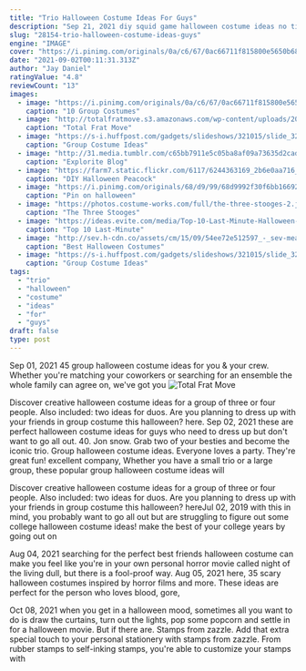 ```yaml
---
title: "Trio Halloween Costume Ideas For Guys"
description: "Sep 21, 2021 diy squid game halloween costume ideas no time to dies ben whishaw wants a gay actor for next james bond alana honey boo boo thompson, 16, deletes photo with"
slug: "28154-trio-halloween-costume-ideas-guys"
engine: "IMAGE"
cover: "https://i.pinimg.com/originals/0a/c6/67/0ac66711f815800e5650b68003802fad.jpg"
date: "2021-09-02T00:11:31.313Z"
author: "Jay Daniel"
ratingValue: "4.8"
reviewCount: "13"
images:
  - image: "https://i.pinimg.com/originals/0a/c6/67/0ac66711f815800e5650b68003802fad.jpg"
    caption: "10 Group Costumes"
  - image: "http://totalfratmove.s3.amazonaws.com/wp-content/uploads/2012/10/877cc6b561eeebfb41672654119d55701357769518.jpeg"
    caption: "Total Frat Move"
  - image: "https://s-i.huffpost.com/gadgets/slideshows/321015/slide_321015_3006647_free.jpg"
    caption: "Group Costume Ideas"
  - image: "http://31.media.tumblr.com/c65bb7911e5c05ba8af09a73635d2cad/tumblr_inline_ne8kslj8JR1s5lsdc.jpg"
    caption: "Explorite Blog"
  - image: "https://farm7.static.flickr.com/6117/6244363169_2b6e0aa716_b.jpg"
    caption: "DIY Halloween Peacock"
  - image: "https://i.pinimg.com/originals/68/d9/99/68d9992f30f6bb16692ec3d79bcb7bf6.jpg"
    caption: "Pin on halloween"
  - image: "https://photos.costume-works.com/full/the-three-stooges-2.jpg"
    caption: "The Three Stooges"
  - image: "https://ideas.evite.com/media/Top-10-Last-Minute-Halloween-Costumes-1200.jpg"
    caption: "Top 10 Last-Minute"
  - image: "http://sev.h-cdn.co/assets/cm/15/09/54ee72e512597_-_sev-mean-girls-halloween-costume-lgn-34320959.jpg"
    caption: "Best Halloween Costumes"
  - image: "https://s-i.huffpost.com/gadgets/slideshows/321015/slide_321015_3006625_free.jpg"
    caption: "Group Costume Ideas"
tags:
  - "trio"
  - "halloween"
  - "costume"
  - "ideas"
  - "for"
  - "guys"
draft: false
type: post
---
```


Sep 01, 2021 45 group halloween costume ideas for you & your crew. Whether you're matching your coworkers or searching for an ensemble the whole family can agree on, we've got you
![Total Frat Move](http://totalfratmove.s3.amazonaws.com/wp-content/uploads/2012/10/877cc6b561eeebfb41672654119d55701357769518.jpeg "Total Frat Move")

Discover creative halloween costume ideas for a group of three or four people. Also included: two ideas for duos. Are you planning to dress up with your friends in group costume this halloween? here. Sep 02, 2021 these are perfect halloween costume ideas for guys who need to dress up but don&#39;t want to go all out. 40. Jon snow.  Grab two of your besties and become the iconic trio. Group halloween costume ideas. Everyone loves a party. They&#39;re great fun! excellent company,  Whether you have a small trio or a large group, these popular group halloween costume ideas will
<!--inArticleAds-->

<!--galleryOne-->

Discover creative halloween costume ideas for a group of three or four people. Also included: two ideas for duos. Are you planning to dress up with your friends in group costume this halloween? hereJul 02, 2019 with this in mind, you probably want to go all out but are struggling to figure out some college halloween costume ideas! make the best of your college years by going out on
<!--inArticleAds-->

<!--galleryTwo-->

Aug 04, 2021 searching for the perfect best friends halloween costume can make you feel like you're in your own personal horror movie called night of the living dull, but there is a fool-proof way. Aug 05, 2021 here, 35 scary halloween costumes inspired by horror films and more. These ideas are perfect for the person who loves blood, gore,
<!--galleryThree-->

Oct 08, 2021 when you get in a halloween mood, sometimes all you want to do is draw the curtains, turn out the lights, pop some popcorn and settle in for a halloween movie. But if there are. Stamps from zazzle. Add that extra special touch to your personal stationery with stamps from zazzle. From rubber stamps to self-inking stamps, you're able to customize your stamps with